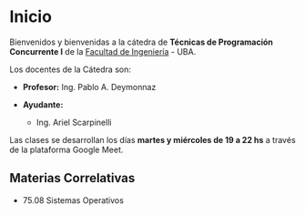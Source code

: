 # Inicio

Bienvenidos y bienvenidas a la cátedra de **Técnicas de Programación Concurrente I** de la [Facultad de Ingeniería](http://www.fi.uba.ar/) - UBA.

Los docentes de la Cátedra son:

* **Profesor:** Ing. Pablo A. Deymonnaz

* **Ayudante:**
  * Ing. Ariel Scarpinelli

Las clases se desarrollan los días **martes y miércoles de 19 a 22 hs** a través de la plataforma Google Meet.

## Materias Correlativas

* 75.08 Sistemas Operativos
